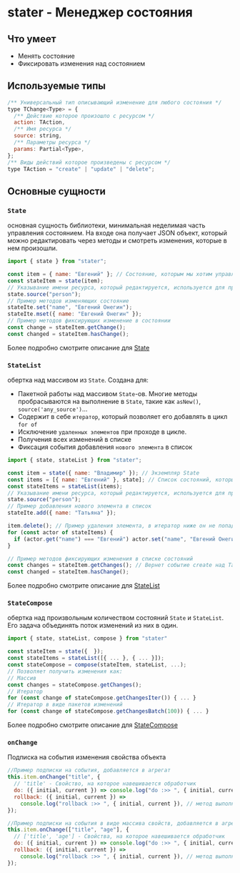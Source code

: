 # stater - Менеджер состояния

## Что умеет

- Менять состояние
- Фиксировать изменения над состоянием

## Используемые типы

```javascript
/** Универсальный тип описывающий изменение для любого состояния */
type TChange<Type> = {
  /** Действие которое произошло с ресурсом */
  action: TAction,
  /** Имя ресурса */
  source: string,
  /** Параметры ресурса */
  params: Partial<Type>,
};
/** Виды действий которое произведены с ресурсом */
type TAction = "create" | "update" | "delete";
```

## Основные сущности

### `State`

основная сущность библиотеки, минимальная неделимая часть управления состоянием. На входе она получает JSON объект, который можно редактировать через методы и смотреть изменения, которые в нем произошли.

```javascript
import { state } from "stater";

const item = { name: "Евгений" }; // Состояние, которым мы хотим управлять
const stateItem = state(item);
// Указывание имени ресурса, который редактируется, используется для привязки к универсальному событию по изменению состояния
state.source("person");
// Пример методов изменяющих состояние
stateIte.set("name", "Евгений Онегин");
stateIte.mset({ name: "Евгений Онегин" });
// Пример методов фиксирующих изменение в состоянии
const change = stateItem.getChange();
const changed = stateItem.hasChange();
```

Более подробно смотрите описание для [State](./docs/state.md)

### `StateList`

обертка над массивом из `State`. Создана для:

- Пакетной работы над массивом `State`-ов. Многие методы пробрасываются на выполнение в `State`, такие как `asNew()`, `source('any_source')`...
- Содержит в себе `итератор`, который позволяет его добавлять в цикл `for of`
- Исключение `удаленных элементов` при проходе в цикле.
- Получения всех изменений в списке
- Фиксация события добавления `нового элемента` в список

```javascript
import { state, stateList } from "stater";

const item = state({ name: "Владимир" }); // Экземпляр State
const items = [{ name: "Евгений" }, state]; // Список состояний, которыми мы хотим управлять
const stateItems = stateList(items);
// Указывание имени ресурса, который редактируется, используется для привязки к универсальному событию по изменению состояния
state.source("person");
// Пример добавления нового элемента в список
stateIte.add({ name: "Татьяна" });

item.delete(); // Пример удаления элемента, в итератор ниже он не попадет
for (const actor of stateItems) {
  if (actor.get("name") === "Евгений") actor.set("name", "Евгений Онегин"); // Пример редактирования элемента в списке
}

// Пример методов фиксирующих изменения в списке состояний
const changes = stateItem.getChanges(); // Вернет событие create над Татьяной, delete над Владимиром и update над Евгением
const changed = stateItem.hasChange();
```

Более подробно смотрите описание для [StateList](./docs/list.md)

### `StateCompose`

обертка над произвольным количеством состояний `State` и `StateList`. Его задача объединять поток изменений из них в один.

```javascript
import { state, stateList, compose } from "stater"

const stateItem = state({  });
const stateItems = stateList([{ ... }, { ... }]);
const stateCompose = compose(stateItem, stateList, ...);
// Позволяет получить изменения как:
// Массив
const changes = stateCompose.getChanges();
// Итератор
for (const change of stateCompose.getChangesIter()) { ... }
// Итератор в виде пакетов изменений
for (const change of stateCompose.getChangesBatch(100)) { ... }
```

Более подробно смотрите описание для [StateCompose](./docs/compose.md)

### `onChange`

Подписка на события изменения свойства объекта

```javascript
//Пример подписки на события, добавляется в агрегат
this.item.onChange("title", {
  // 'title' - Свойство, на которое навешивается обработчик
  do: ({ initial, current }) => console.log("do :>> ", { initial, current }), // метод выполняется когда свойство поменялось
  rollback: ({ initial, current }) =>
    console.log("rollback :>> ", { initial, current }), // метод выполняется когда свойство возвратилось в исходное состояние
});

//Пример подписки на события в виде массива свойств, добавляется в агрегат
this.item.onChange(["title", "age"], {
  // ['title', 'age'] - Свойства, на которое навешивается обработчик
  do: ({ initial, current }) => console.log("do :>> ", { initial, current }), // метод выполняется когда свойство поменялось
  rollback: ({ initial, current }) =>
    console.log("rollback :>> ", { initial, current }), // метод выполняется когда свойство возвратилось в исходное состояние
});
```
